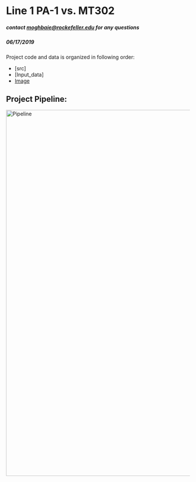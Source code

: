 # Line 1 PA-1 vs. MT302

##### contact moghbaie@rockefeller.edu for any questions
##### 06/17/2019


Project code and data is organized in following order:

* [src]
* [Input_data]
* [Image](https://github.com/moghbaie/PA-1_MT302/tree/master/Image)


## Project Pipeline:
<img src="https://github.com/moghbaie/L1_CRC_IP_MS/blob/master/CRC_pipeline.png" alt="Pipeline" width="1000"></img>



